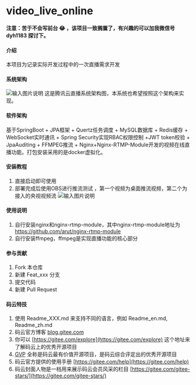 # video_live_online
 **注意：苦于不会写前台 :joy: ，该项目一致搁置了，有兴趣的可以加我微信号 dyh1183 探讨下。** 
#### 介绍
本项目为记录实际开发过程中的一次直播需求开发
#### 系统架构
![输入图片说明](https://images.gitee.com/uploads/images/2020/0119/105034_10363187_1732571.png "系统建构.png")
这是腾讯云直播系统架构图，本系统也希望按照这个架构来实现。
#### 软件架构
基于SpringBoot + JPA框架 + Quertz任务调度 + MySQL数据库 + Redis缓存 + WebSocket实时通讯 + Spring Security实现RBAC权限控制 +JWT token校验 + JpaAuditing + FFMPEG推流 + Nginx+Nginx-RTMP-Module开发的视频在线直播功能。打包安装采用的是docker虚拟化。

#### 安装教程

1.  直接启动即可使用
2.  部署完成后使用OBS进行推流测试 ，第一个视频为桌面推流视频，第二个为接入的央视视频流
![输入图片说明](https://images.gitee.com/uploads/images/2019/1212/172803_10befb15_1732571.png "屏幕截图.png")


#### 使用说明
1.  自行安装nginx和nginx-rtmp-module，其中nginx-rtmp-module地址为 https://github.com/arut/nginx-rtmp-module
2.  自行安装ffmpeg，ffmpeg是实现直播功能的核心部分


#### 参与贡献

1.  Fork 本仓库
2.  新建 Feat_xxx 分支
3.  提交代码
4.  新建 Pull Request


#### 码云特技

1.  使用 Readme\_XXX.md 来支持不同的语言，例如 Readme\_en.md, Readme\_zh.md
2.  码云官方博客 [blog.gitee.com](https://blog.gitee.com)
3.  你可以 [https://gitee.com/explore](https://gitee.com/explore) 这个地址来了解码云上的优秀开源项目
4.  [GVP](https://gitee.com/gvp) 全称是码云最有价值开源项目，是码云综合评定出的优秀开源项目
5.  码云官方提供的使用手册 [https://gitee.com/help](https://gitee.com/help)
6.  码云封面人物是一档用来展示码云会员风采的栏目 [https://gitee.com/gitee-stars/](https://gitee.com/gitee-stars/)
